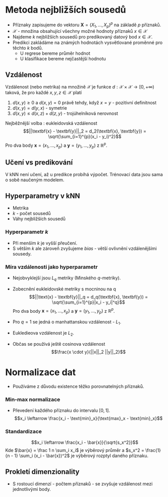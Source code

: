 # Metoda nejbližších sousedů
 - Příznaky zapisujeme do vektoru $\textbf{X} = (X_1, \ldots, X_p)^p$ na základě $p$ příznaků.
 - $\mathcal{X}$ - množina obsahující všechny možné hodnoty příznaků $x \in \mathcal{X}$
 - Najdeme $k$ nejbližších sousedů pro predikovaný datový bod $x \in \mathcal{X}$.
 - Predikci zakládáme na známých hodnotách vysvětlované proměnné pro těchto $k$ bodů.
	 - U regrese bereme průměr hodnot
	 - U klasifikace bereme nejčastější hodnotu

## Vzdálenost
Vzdálenost (nebo metrika) na množině $\mathcal{X}$ je funkce  $d: \mathcal{X} \times \mathcal{X} \rightarrow [0, +\infty)$ taková, že pro každé $x, y, z \in \mathcal{X}$ platí
1. $d(x, y) \geq 0$ a $d(x, y) = 0$ právě tehdy, když $x = y$ - pozitivní definitnost
2. $d(x, y) = d(y, x)$  - symetrie
3. $d(x, y) \leq d(x, z) + d(z, y)$ - trojúhelníková nerovnost

Nejběžnější volba : eukleidovská vzdálenost
$$||\textbf{x} - \textbf{y}||_2 = d_2(\textbf{x}, \textbf{y}) = \sqrt{\sum_{i=1}^{p}(x_i - y_i)^2}$$
Pro dva body $\textbf{x} = (x_1, \ldots, x_p)$ a $\textbf{y} = (y_1, \ldots, y_p)$ z $\mathbb{R}^p$.

## Učení vs predikování
V kNN není učení, až u predikce probíhá výpočet. Trénovací data jsou sama o sobě naučeným modelem.

## Hyperparametry v kNN
- Metrika
- $k$ - počet sousedů
- Váhy nejbližších sousedů

### Hyperparametr $k$
- Při menším $k$ je vyšší přeučení.
- S větším $k$ ale zároveň zvyšujeme *bias* - větší ovlivnění vzdálenějšími sousedy.

### Míra vzdálenosti jako hyperparametr
- Nejobvyklejší jsou $L_q$ metriky (Minského $q$-metriky).
- Zobecnění eukleidovské metriky s mocninou na q
$$||\text{x} - \textbf{y}||_q = d_q(\textbf{x}, \textbf{y}) = \sqrt{\sum_{i=1}^{p}|x_i - y_i|^q}$$
	Pro dva body $\textbf{x} = (x_1, \ldots, x_p)$ a $\textbf{y} = (y_1, \ldots, y_p)$ z $\mathbb{R}^p$.

- Pro $q = 1$ se jedná o manhattanskou vzdálenost - $L_1$.
- Eukledieova vzdálenost je $L_2$.
- Občas se používá ještě cosinova vzdálenost $$\frac{x \cdot y}{||x||_2 ||y||_2}$$
# Normalizace dat
- Používáme z důvodu existence těžko porovnatelných příznaků.
### Min-max normalizace
- Převedení každého příznaku do intervalu $[0, 1]$.
$$x_i \leftarrow \frac{x_i - \text{min}_x}{\text{max}_x - \text{min}_x}$$
### Standardizace
$$x_i \leftarrow \frac{x_i - \bar{x}}{\sqrt{s_x^2}}$$
Kde $\bar{x} = \frac 1 n \sum_i x_i$  je výběrový průměr a $s_x^2 = \frac{1}{n - 1} \sum_i (x_i - \bar{x})^2$ je výběrový rozptyl daného příznaku.

## Prokletí dimenzionality
- S rostoucí dimenzí - počtem příznaků - se zvyšuje vzdálenost mezi jednotlivými body.

